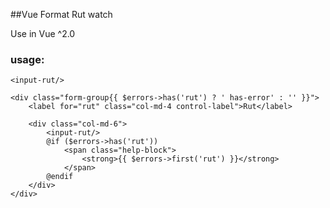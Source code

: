 ##Vue Format Rut watch 

Use in Vue ^2.0

### usage:

```
<input-rut/>

```

```
<div class="form-group{{ $errors->has('rut') ? ' has-error' : '' }}">
    <label for="rut" class="col-md-4 control-label">Rut</label>

    <div class="col-md-6">
        <input-rut/>
        @if ($errors->has('rut'))
            <span class="help-block">
                <strong>{{ $errors->first('rut') }}</strong>
            </span>
        @endif
    </div>
</div>
```
